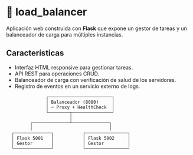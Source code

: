 # 📂 load_balancer

Aplicación web construida con **Flask** que expone un gestor de tareas y un balanceador de carga para múltiples instancias.

## Características

- Interfaz HTML responsive para gestionar tareas.
- API REST para operaciones CRUD.
- Balanceador de carga con verificación de salud de los servidores.
- Registro de eventos en un servicio externo de logs.

```
               ┌────────────────────────┐
               │ Balanceador (8080)     │
               │ ─ Proxy + HealthCheck  │
               └────────┬───────────────┘
                        │
         ┌──────────────┴──────────────┐
         │                             │
  ┌──────────────┐           ┌────────────────┐
  │ Flask 5001   │           │ Flask 5002     │
  │ Gestor       │           │ Gestor         │
  └──────────────┘           └────────────────┘
```
